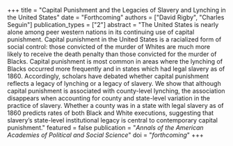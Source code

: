 +++
title = "Capital Punishment and the Legacies of Slavery and Lynching in the United States"
date = "Forthcoming"
authors = ["David Rigby", "Charles Seguin"]
publication_types = ["2"]
abstract = "The United States is nearly alone among peer western nations in its continuing use of capital punishment.
Capital punishment in the United States is a racialized form of social control: those convicted of the
murder of Whites are much more likely to receive the death penalty than those convicted for the murder
of Blacks. Capital punishment is most common in areas where the lynching of Blacks occurred more
frequently and in states which had legal slavery as of 1860. Accordingly, scholars have debated whether
capital punishment reflects a legacy of lynching or a legacy of slavery. We show that although capital
punishment is associated with county-level lynching, the association disappears when accounting for
county and state-level variation in the practice of slavery. Whether a county was in a state with legal
slavery as of 1860 predicts rates of both Black and White executions, suggesting that slavery’s state-level
institutional legacy is central to contemporary capital punishment."
featured = false
publication = "*Annals of the American Academies of Political and Social Science*"
doi = "*forthcoming*"
+++

